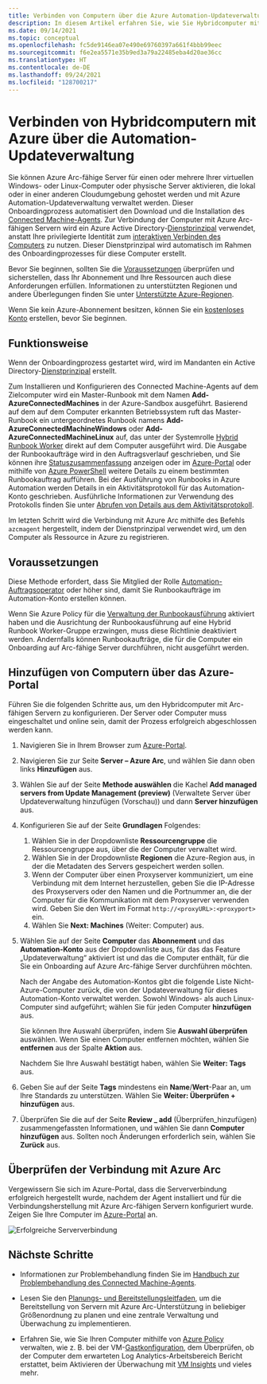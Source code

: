 ```yaml
---
title: Verbinden von Computern über die Azure Automation-Updateverwaltung
description: In diesem Artikel erfahren Sie, wie Sie Hybridcomputer mit Azure Arc mit Automation-Updateverwaltung verbinden.
ms.date: 09/14/2021
ms.topic: conceptual
ms.openlocfilehash: fc5de9146ea07e490e69760397a661f4bbb99eec
ms.sourcegitcommit: f6e2ea5571e35b9ed3a79a22485eba4d20ae36cc
ms.translationtype: HT
ms.contentlocale: de-DE
ms.lasthandoff: 09/24/2021
ms.locfileid: "128700217"
---
```

# <a name="connect-hybrid-machines-to-azure-from-automation-update-management"></a>Verbinden von Hybridcomputern mit Azure über die Automation-Updateverwaltung

Sie können Azure Arc-fähige Server für einen oder mehrere Ihrer virtuellen Windows- oder Linux-Computer oder physische Server aktivieren, die lokal oder in einer anderen Cloudumgebung gehostet werden und mit Azure Automation-Updateverwaltung verwaltet werden. Dieser Onboardingprozess automatisiert den Download und die Installation des [Connected Machine-Agents](agent-overview.md). Zur Verbindung der Computer mit Azure Arc-fähigen Servern wird ein Azure Active Directory-[Dienstprinzipal](../../active-directory/develop/app-objects-and-service-principals.md) verwendet, anstatt Ihre privilegierte Identität zum [interaktiven Verbinden des Computers](onboard-portal.md) zu nutzen. Dieser Dienstprinzipal wird automatisch im Rahmen des Onboardingprozesses für diese Computer erstellt.

Bevor Sie beginnen, sollten Sie die [Voraussetzungen](agent-overview.md#prerequisites) überprüfen und sicherstellen, dass Ihr Abonnement und Ihre Ressourcen auch diese Anforderungen erfüllen. Informationen zu unterstützten Regionen und andere Überlegungen finden Sie unter [Unterstützte Azure-Regionen](overview.md#supported-regions).

Wenn Sie kein Azure-Abonnement besitzen, können Sie ein [kostenloses Konto](https://azure.microsoft.com/free/?WT.mc_id=A261C142F) erstellen, bevor Sie beginnen.

## <a name="how-it-works"></a>Funktionsweise

Wenn der Onboardingprozess gestartet wird, wird im Mandanten ein Active Directory-[Dienstprinzipal](../../active-directory/fundamentals/service-accounts-principal.md) erstellt. 

Zum Installieren und Konfigurieren des Connected Machine-Agents auf dem Zielcomputer wird ein Master-Runbook mit dem Namen **Add-AzureConnectedMachines** in der Azure-Sandbox ausgeführt. Basierend auf dem auf dem Computer erkannten Betriebssystem ruft das Master-Runbook ein untergeordnetes Runbook namens **Add-AzureConnectedMachineWindows** oder **Add-AzureConnectedMachineLinux** auf, das unter der Systemrolle [Hybrid Runbook Worker](../../automation/automation-hybrid-runbook-worker.md) direkt auf dem Computer ausgeführt wird. Die Ausgabe der Runbookaufträge wird in den Auftragsverlauf geschrieben, und Sie können ihre [Statuszusammenfassung](../../automation/automation-runbook-execution.md#job-statuses) anzeigen oder im [Azure-Portal](../../automation/manage-runbooks.md#view-statuses-in-the-azure-portal) oder mithilfe von [Azure PowerShell](../../automation/manage-runbooks.md#retrieve-job-statuses-using-powershell) weitere Details zu einem bestimmten Runbookauftrag aufführen. Bei der Ausführung von Runbooks in Azure Automation werden Details in ein Aktivitätsprotokoll für das Automation-Konto geschrieben. Ausführliche Informationen zur Verwendung des Protokolls finden Sie unter [Abrufen von Details aus dem Aktivitätsprotokoll](../../automation/manage-runbooks.md#retrieve-details-from-activity-log).

Im letzten Schritt wird die Verbindung mit Azure Arc mithilfe des Befehls `azcmagent` hergestellt, indem der Dienstprinzipal verwendet wird, um den Computer als Ressource in Azure zu registrieren.

## <a name="prerequisites"></a>Voraussetzungen

Diese Methode erfordert, dass Sie Mitglied der Rolle [Automation-Auftragsoperator](../../automation/automation-role-based-access-control.md#automation-job-operator) oder höher sind, damit Sie Runbookaufträge im Automation-Konto erstellen können. 

Wenn Sie Azure Policy für die [Verwaltung der Runbookausführung](../../automation/enforce-job-execution-hybrid-worker.md) aktiviert haben und die Ausrichtung der Runbookausführung auf eine Hybrid Runbook Worker-Gruppe erzwingen, muss diese Richtlinie deaktiviert werden. Andernfalls können Runbookaufträge, die für die Computer ein Onboarding auf Arc-fähige Server durchführen, nicht ausgeführt werden. 

## <a name="add-machines-from-the-azure-portal"></a>Hinzufügen von Computern über das Azure-Portal

Führen Sie die folgenden Schritte aus, um den Hybridcomputer mit Arc-fähigen Servern zu konfigurieren. Der Server oder Computer muss eingeschaltet und online sein, damit der Prozess erfolgreich abgeschlossen werden kann.

1. Navigieren Sie in Ihrem Browser zum [Azure-Portal](https://portal.azure.com).

1. Navigieren Sie zur Seite **Server – Azure Arc**, und wählen Sie dann oben links **Hinzufügen** aus.

1. Wählen Sie auf der Seite **Methode auswählen** die Kachel **Add managed servers from Update Management (preview)** (Verwaltete Server über Updateverwaltung hinzufügen (Vorschau)) und dann **Server hinzufügen** aus.

1. Konfigurieren Sie auf der Seite **Grundlagen** Folgendes:

    1. Wählen Sie in der Dropdownliste **Ressourcengruppe** die Ressourcengruppe aus, über die der Computer verwaltet wird.
    1. Wählen Sie in der Dropdownliste **Regionen** die Azure-Region aus, in der die Metadaten des Servers gespeichert werden sollen.
    1. Wenn der Computer über einen Proxyserver kommuniziert, um eine Verbindung mit dem Internet herzustellen, geben Sie die IP-Adresse des Proxyservers oder den Namen und die Portnummer an, die der Computer für die Kommunikation mit dem Proxyserver verwenden wird. Geben Sie den Wert im Format `http://<proxyURL>:<proxyport>` ein.
    1. Wählen Sie **Next: Machines** (Weiter: Computer) aus.

1. Wählen Sie auf der Seite **Computer** das **Abonnement** und das **Automation-Konto** aus der Dropdownliste aus, für das das Feature „Updateverwaltung“ aktiviert ist und das die Computer enthält, für die Sie ein Onboarding auf Azure Arc-fähige Server durchführen möchten.

   Nach der Angabe des Automation-Kontos gibt die folgende Liste Nicht-Azure-Computer zurück, die von der Updateverwaltung für dieses Automation-Konto verwaltet werden. Sowohl Windows- als auch Linux-Computer sind aufgeführt; wählen Sie für jeden Computer **hinzufügen** aus.

   Sie können Ihre Auswahl überprüfen, indem Sie **Auswahl überprüfen** auswählen. Wenn Sie einen Computer entfernen möchten, wählen Sie **entfernen** aus der Spalte **Aktion** aus. 

   Nachdem Sie Ihre Auswahl bestätigt haben, wählen Sie **Weiter: Tags** aus.

1. Geben Sie auf der Seite **Tags** mindestens ein **Name**/**Wert**-Paar an, um Ihre Standards zu unterstützen. Wählen Sie **Weiter: Überprüfen + hinzufügen** aus.

1. Überprüfen Sie die auf der Seite **Review _ add** (Überprüfen_hinzufügen) zusammengefassten Informationen, und wählen Sie dann **Computer hinzufügen** aus. Sollten noch Änderungen erforderlich sein, wählen Sie **Zurück** aus.

## <a name="verify-the-connection-with-azure-arc"></a>Überprüfen der Verbindung mit Azure Arc

Vergewissern Sie sich im Azure-Portal, dass die Serververbindung erfolgreich hergestellt wurde, nachdem der Agent installiert und für die Verbindungsherstellung mit Azure Arc-fähigen Servern konfiguriert wurde. Zeigen Sie Ihre Computer im [Azure-Portal](https://aka.ms/hybridmachineportal) an.

![Erfolgreiche Serververbindung](./media/onboard-portal/arc-for-servers-successful-onboard.png)

## <a name="next-steps"></a>Nächste Schritte

- Informationen zur Problembehandlung finden Sie im [Handbuch zur Problembehandlung des Connected Machine-Agents](troubleshoot-agent-onboard.md).

- Lesen Sie den [Planungs- und Bereitstellungsleitfaden](plan-at-scale-deployment.md), um die Bereitstellung von Servern mit Azure Arc-Unterstützung in beliebiger Größenordnung zu planen und eine zentrale Verwaltung und Überwachung zu implementieren.

- Erfahren Sie, wie Sie Ihren Computer mithilfe von [Azure Policy](../../governance/policy/overview.md) verwalten, wie z. B. bei der VM-[Gastkonfiguration](../../governance/policy/concepts/guest-configuration.md), dem Überprüfen, ob der Computer dem erwarteten Log Analytics-Arbeitsbereich Bericht erstattet, beim Aktivieren der Überwachung mit [VM Insights](../../azure-monitor/vm/vminsights-enable-policy.md) und vieles mehr.
